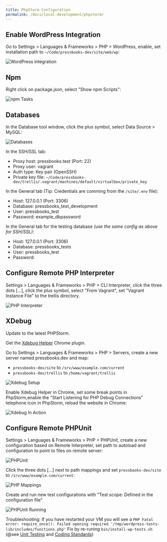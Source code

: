 ```yaml
---
title: PhpStorm Configuration
permalink: /docs/local-development/phpstorm/
---
```


## Enable WordPress Integration

Go to Settings &gt; Languages &amp; Frameworks &gt; PHP &gt; WordPress, enable, set installation path to `~/Code/pressbooks-dev/site/web/wp`:

![WordPress integration][1]

## Npm

Right click on package.json, select "Show npm Scripts":

![npm Tasks][2]

## Databases

In the Database tool window, click the plus symbol, select Data Source &gt; MySQL:

![Databases][3]

In the SSH/SSL tab:

- Proxy host: pressbooks.test (Port: 22)
- Proxy user: vagrant
- Auth type: Key pair (OpenSSH)
- Private key file: `~/Code/pressbooks-dev/trellis/.vagrant/machines/default/virtualbox/private_key`

In the General tab (Tip: Credentials are comming from the `/site/.env` file):

- Host: 127.0.0.1 (Port: 3306)
- Database: pressbooks_test_development
- User: pressbooks_test
- Password: example_dbpassword

In the General tab for the testing database _(use the same config as above for SSH/SSL)_:

- Host: 127.0.0.1 (Port: 3306)
- Database: pressbooks_tests
- User: pressbooks_test
- Password:

## Configure Remote PHP Interpreter

Settings &gt; Languages &amp; Frameworks &gt; PHP &gt; CLI Interpreter, click the three dots [...], click the plus symbol, select "From Vagrant", set "Vagrant Instance File" to the trellis directory.

![PHP Interpreter][4]

## XDebug

Update to the latest PHPStorm.

Get the [Xdebug Helper][5] Chrome plugin.

Go to Settings &gt; Languages &amp; Frameworks &gt; PHP &gt; Servers, create a new server named pressbooks.dev and map:

- `pressbooks-dev/site` to `/srv/www/example.com/current`
- `pressbooks-dev/trellis` to `/home/vagrant/trellis`

![Xdebug Setup][6]

Enable Xdebug Helper in Chrome, set some break points in PhpStorm,enable the "Start Listening for PHP Debug Connections" telephone icon in PhpStorm, reload the website in Chrome:

![Xdebug In Action][7]

## Configure Remote PHPUnit

Settings &gt; Languages &amp; Frameworks &gt; PHP &gt; PHPUnit, create a new configuration based on Remote Interpreter, set path to autoload and configuration to point to files on remote server:

![PHPUnit][8]

Click the three dots [...] next to path mappings and set `pressbooks-dev/site` to `/srv/www/example.com/current`:

![PHP Mappings][9]

Create and run new test configurations with "Test scope: Defined in the configuration file"

![PHPUnit Running][10]

Troubleshooting: If you have restarted your VM you will see a `PHP Fatal error: require_once(): Failed opening required '/tmp/wordpress-tests-lib/includes/functions.php'` Fix by re-runing `bin/install-wp-tests.sh` (@see [Unit Testing][11] and [Coding Standards][12])

[1]: /images/WordPress.png
[2]: /images/npm-Tasks.png
[3]: /images/Databases.png
[4]: /images/PHP-Intepreter.png
[5]: https://chrome.google.com/webstore/detail/xdebug-helper/eadndfjplgieldjbigjakmdgkmoaaaoc?utm_source=chrome-app-launcher-info-dialog
[6]: /images/Xdebug-1.png
[7]: /images/Xdebug-2.png
[8]: /images/PHPUnit.png
[9]: /images/PHP-Mappings.png
[10]: /images/PHPUnit-Running.png
[11]: /unit-testing/
[12]: /coding-standards/
